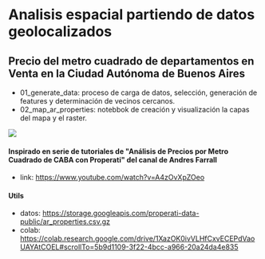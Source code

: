 # Analisis espacial partiendo de datos geolocalizados
## Precio del metro cuadrado de departamentos en Venta en la Ciudad Autónoma de Buenos Aires

- 01_generate_data: proceso de carga de datos, selección, generación de features y determinación de vecinos cercanos.
- 02_map_ar_properties: notebbok de creación y visualización la capas del mapa y el raster.

![](https://github.com/nikoloide/map_ar_properties/blob/main/utils/gif_map.gif)

#### Inspirado en serie de tutoriales de "Análisis de Precios por Metro Cuadrado de CABA con Properati" del canal de Andres Farrall
- link: https://www.youtube.com/watch?v=A4zOvXpZOeo

#### Utils
* datos: https://storage.googleapis.com/properati-data-public/ar_properties.csv.gz
* colab: https://colab.research.google.com/drive/1XazOK0ivVLHfCxvECEPdVaoUAYAtCOEL#scrollTo=5b9d1109-3f22-4bcc-a966-20a24da4e835

